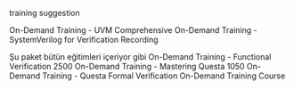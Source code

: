 training suggestion

On-Demand Training - UVM Comprehensive
On-Demand Training - SystemVerilog for Verification Recording

Şu paket bütün eğitimleri içeriyor gibi 
On-Demand Training - Functional Verification  2500
On-Demand Training - Mastering Questa         1050
On-Demand Training - Questa Formal Verification On-Demand Training Course
